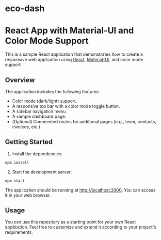 # eco-dash

# React App with Material-UI and Color Mode Support

This is a sample React application that demonstrates how to create a responsive web application using [React](https://reactjs.org/), [Material-UI](https://mui.com/), and color mode support.

## Overview

The application includes the following features:

- Color mode (dark/light) support.
- A responsive top bar with a color mode toggle button.
- A sidebar navigation menu.
- A sample dashboard page.
- (Optional) Commented routes for additional pages (e.g., team, contacts, invoices, etc.).

## Getting Started


1. Install the dependencies:

```bash
npm install
```

2. Start the development server:

```bash
npm start
```

The application should be running at [http://localhost:3000](http://localhost:3000). You can access it in your web browser.

## Usage

You can use this repository as a starting point for your own React application. Feel free to customize and extend it according to your project's requirements.
